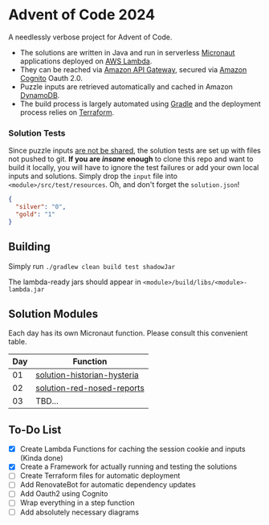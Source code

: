 # Advent of Code 2024

A needlessly verbose project for Advent of Code.

* The solutions are written in Java and run in serverless [Micronaut](https://micronaut.io/) applications deployed on
  [AWS Lambda](https://aws.amazon.com/lambda/).
* They can be reached via [Amazon API Gateway](https://aws.amazon.com/api-gateway/), secured
  via [Amazon Cognito](https://aws.amazon.com/de/cognito/) Oauth
  2.0.
* Puzzle inputs are retrieved automatically and cached in Amazon [DynamoDB](https://aws.amazon.com/dynamodb/).
* The build process is largely automated using [Gradle](https://gradle.org/) and the deployment process relies on
  [Terraform](https://www.terraform.io/).

### Solution Tests

Since puzzle inputs [are not be shared](https://adventofcode.com/2024/about), the solution tests are set up with files
not pushed to git. **If you are _insane_ enough** to clone this repo and want to build it locally, you will have to
ignore the test failures or add your own local inputs and
solutions. Simply drop the `input` file into `<module>/src/test/resources`. Oh, and don't forget the `solution.json`!

```json
{
  "silver": "0",
  "gold": "1"
}
```

## Building

Simply run `./gradlew clean build test shadowJar`

The lambda-ready jars should appear in `<module>/build/libs/<module>-lambda.jar`

## Solution Modules

Each day has its own Micronaut function. Please consult this convenient table.

| Day | Function                                                                                                                                                  |
|-----|-----------------------------------------------------------------------------------------------------------------------------------------------------------|
| 01  | [solution-historian-hysteria](solution-historian-hysteria/src/main/java/com/mostlynobody/aoc/y24/service/historianhysteria/HistorianHysteriaService.java) |
| 02  | [solution-red-nosed-reports](solution-red-nosed-reports/src/main/java/com/mostlynobody/aoc/y24/service/rednosedreports/RedNosedReportsService.java)       |
| 03  | TBD...                                                                                                                                                    |

## To-Do List

- [x] Create Lambda Functions for caching the session cookie and inputs (Kinda done)
- [x] Create a Framework for actually running and testing the solutions
- [ ] Create Terraform files for automatic deployment
- [ ] Add RenovateBot for automatic dependency updates
- [ ] Add Oauth2 using Cognito
- [ ] Wrap everything in a step function
- [ ] Add absolutely necessary diagrams